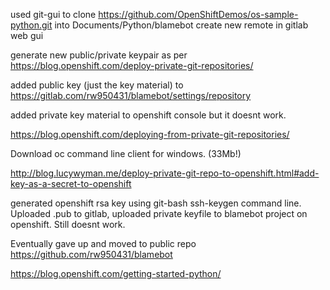 used git-gui to clone https://github.com/OpenShiftDemos/os-sample-python.git into Documents/Python/blamebot
create new remote in gitlab web gui 

generate new public/private keypair as per https://blog.openshift.com/deploy-private-git-repositories/

added public key (just the key material) to
https://gitlab.com/rw950431/blamebot/settings/repository

added private key material to openshift console but it doesnt work.

https://blog.openshift.com/deploying-from-private-git-repositories/

Download oc command line client for windows. (33Mb!)

http://blog.lucywyman.me/deploy-private-git-repo-to-openshift.html#add-key-as-a-secret-to-openshift

generated openshift rsa key using git-bash ssh-keygen command line.  Uploaded .pub to gitlab, uploaded private keyfile to blamebot project on openshift.  Still doesnt work.

Eventually gave up and moved to public repo https://github.com/rw950431/blamebot

https://blog.openshift.com/getting-started-python/
